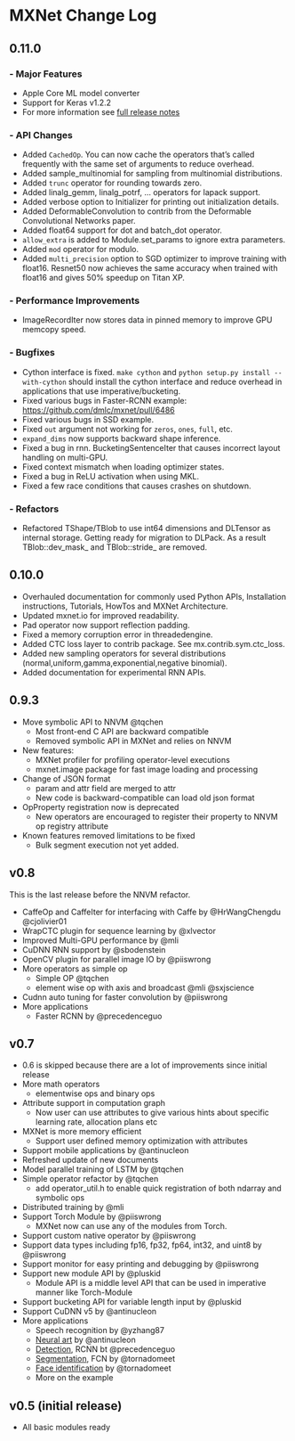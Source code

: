 MXNet Change Log
================
## 0.11.0
### - Major Features
  - Apple Core ML model converter
  - Support for Keras v1.2.2
  - For more information see [full release notes](https://cwiki.apache.org/confluence/display/MXNET/v0.11.0+Release+Notes)
### - API Changes
  - Added `CachedOp`. You can now cache the operators that’s called frequently with the same set of arguments to reduce overhead.
  - Added sample_multinomial for sampling from multinomial distributions.
  - Added `trunc` operator for rounding towards zero.
  - Added linalg_gemm, linalg_potrf, ... operators for lapack support.
  - Added verbose option to Initializer for printing out initialization details.
  - Added DeformableConvolution to contrib from the Deformable Convolutional Networks paper.
  - Added float64 support for dot and batch_dot operator.
  - `allow_extra` is added to Module.set_params to ignore extra parameters.
  - Added `mod` operator for modulo.
  - Added `multi_precision` option to SGD optimizer to improve training with float16. Resnet50 now achieves the same accuracy when trained with float16 and gives 50% speedup on Titan XP.
### - Performance Improvements
  - ImageRecordIter now stores data in pinned memory to improve GPU memcopy speed.
### - Bugfixes
  - Cython interface is fixed. `make cython` and `python setup.py install --with-cython` should install the cython interface and reduce overhead in applications that use imperative/bucketing.
  - Fixed various bugs in Faster-RCNN example: https://github.com/dmlc/mxnet/pull/6486
  - Fixed various bugs in SSD example.
  - Fixed `out` argument not working for `zeros`, `ones`, `full`, etc.
  - `expand_dims` now supports backward shape inference.
  - Fixed a bug in rnn. BucketingSentenceIter that causes incorrect layout handling on multi-GPU.
  - Fixed context mismatch when loading optimizer states.
  - Fixed a bug in ReLU activation when using MKL.
  - Fixed a few race conditions that causes crashes on shutdown.
### - Refactors
  - Refactored TShape/TBlob to use int64 dimensions and DLTensor as internal storage. Getting ready for migration to DLPack. As a result TBlob::dev_mask_ and TBlob::stride_ are removed.


## 0.10.0
- Overhauled documentation for commonly used Python APIs, Installation instructions, Tutorials, HowTos and MXNet Architecture.  
- Updated mxnet.io for improved readability.  
- Pad operator now support reflection padding.  
- Fixed a memory corruption error in threadedengine.  
- Added CTC loss layer to contrib package. See mx.contrib.sym.ctc_loss.  
- Added new sampling operators for several distributions (normal,uniform,gamma,exponential,negative binomial).  
- Added documentation for experimental RNN APIs.
 
## 0.9.3
- Move symbolic API to NNVM @tqchen
  - Most front-end C API are backward  compatible
  - Removed symbolic API in MXNet and relies on NNVM
- New features:
  - MXNet profiler for profiling operator-level executions
  - mxnet.image package for fast image loading and processing
- Change of JSON format
  - param and attr field are merged to attr
  - New code is backward-compatible can load old json format
- OpProperty registration now is deprecated
  - New operators are encouraged to register their property to NNVM op registry attribute
- Known features removed limitations to be fixed
  - Bulk segment execution not yet added.

## v0.8
This is the last release before the NNVM refactor.
- CaffeOp and CaffeIter for interfacing with Caffe by @HrWangChengdu @cjolivier01
- WrapCTC plugin for sequence learning by @xlvector
- Improved Multi-GPU performance by @mli
- CuDNN RNN support by @sbodenstein
- OpenCV plugin for parallel image IO by @piiswrong
- More operators as simple op
    - Simple OP @tqchen
    - element wise op with axis and broadcast @mli @sxjscience
- Cudnn auto tuning for faster convolution by @piiswrong
- More applications
    - Faster RCNN by @precedenceguo


## v0.7
-  0.6 is skipped because there are a lot of improvements since initial release
- More math operators
  - elementwise ops and binary ops
- Attribute support in computation graph
  - Now user can use attributes to give various hints about specific learning rate, allocation plans etc
- MXNet is more memory efficient
  - Support user defined memory optimization with attributes
- Support mobile applications by @antinucleon
- Refreshed update of new documents
- Model parallel training of LSTM by @tqchen
- Simple operator refactor by @tqchen
  - add operator_util.h to enable quick registration of both ndarray and symbolic ops
- Distributed training by @mli
- Support Torch Module by @piiswrong
  - MXNet now can use any of the modules from Torch.
- Support custom native operator by @piiswrong
- Support data types including fp16, fp32, fp64, int32, and uint8 by @piiswrong
- Support monitor for easy printing and debugging by @piiswrong
- Support new module API by @pluskid
  - Module API is a middle level API that can be used in imperative manner like Torch-Module
- Support bucketing API for variable length input by @pluskid
- Support CuDNN v5 by @antinucleon
- More applications
  - Speech recognition by @yzhang87
  - [Neural art](https://github.com/dmlc/mxnet/tree/master/example/neural-style) by @antinucleon
  - [Detection](https://github.com/dmlc/mxnet/tree/master/example/rcnn), RCNN bt @precedenceguo
  - [Segmentation](https://github.com/dmlc/mxnet/tree/master/example/fcn-xs), FCN by @tornadomeet
  - [Face identification](https://github.com/tornadomeet/mxnet-face) by @tornadomeet
  - More on the example

## v0.5 (initial release)
- All basic modules ready
